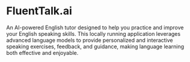 # FluentTalk.ai
An AI-powered English tutor designed to help you practice and improve your English speaking skills. This locally running application leverages advanced language models to provide personalized and interactive speaking exercises, feedback, and guidance, making language learning both effective and enjoyable.
